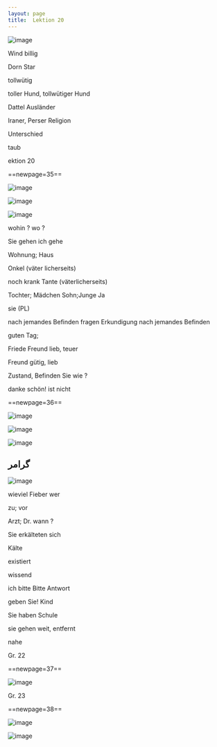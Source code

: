 ```yaml
---
layout: page
title:  Lektion 20
---
```



![image](assets/s/037.png-05.png)

Wind billig

Dorn Star

tollwütig

toller Hund, tollwütiger Hund



Dattel Ausländer

Iraner, Perser Religion

Unterschied

taub

ektion 20



==newpage=35==

![image](assets/s/2col/038.png-02_1L.png)

![image](assets/s/2col/038.png-02_2R.png)

![image](assets/s/038.png-04.png)

wohin ? wo ?

Sie gehen ich gehe

Wohnung; Haus

Onkel (väter licherseits)

noch krank Tante (väterlicherseits)

Tochter; Mädchen Sohn;Junge Ja

sie (PL)



nach jemandes Befinden fragen Erkundigung nach jemandes Befinden

guten Tag;

Friede Freund lieb, teuer

Freund gütig, lieb

Zustand, Befinden Sie wie ?

danke schön! ist nicht



==newpage=36==

![image](assets/s/039.png-02.png)

![image](assets/s/2col/039.png-03_1L.png)

![image](assets/s/2col/039.png-03_2R.png)

## گرامر

![image](assets/s/039.png-08.png)

wieviel Fieber wer

zu; vor

Arzt; Dr. wann ?

Sie erkälteten sich

Kälte

existiert

wissend



ich bitte Bitte Antwort

geben Sie! Kind

Sie haben Schule

sie gehen weit, entfernt

nahe

Gr. 22



==newpage=37==

![image](assets/s/040.png-02.png)

Gr. 23





==newpage=38==

![image](assets/s/2col/041.png-02_1L.png)

![image](assets/s/2col/041.png-02_2R.png)

